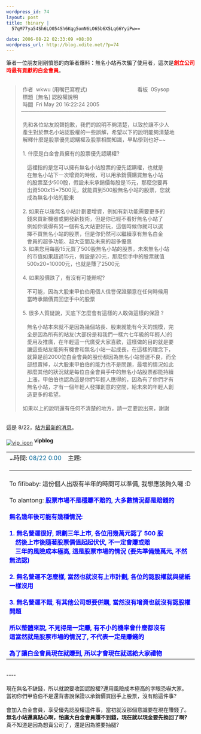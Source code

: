 ```yaml
--- 
wordpress_id: 74
layout: post
title: !binary |
  57qM77ya54Sh6LO054Sh6Kqg5omN6LO65b6X5LqG6YyiPw==

date: 2006-08-22 02:33:09 +08:00
wordpress_url: http://blog.xdite.net/?p=74
---
```

筆者一位朋友剛剛憤怒的向筆者爆料：無名小站再次騙了使用者，這次是<font color="#ff0000"><strong>創立公司時最有貢獻的白金會員</strong></font>。<br /><br /><blockquote>&nbsp;作者&nbsp; wkwu (用嘴巴寫程式)&nbsp;&nbsp;&nbsp;&nbsp;&nbsp;&nbsp;&nbsp;&nbsp;&nbsp;&nbsp;&nbsp;&nbsp;&nbsp;&nbsp;&nbsp;&nbsp;&nbsp;&nbsp;&nbsp;&nbsp;&nbsp;&nbsp;&nbsp;&nbsp;&nbsp;&nbsp;&nbsp;&nbsp;&nbsp;&nbsp;&nbsp;&nbsp;&nbsp; 看板&nbsp; 0Sysop<br />&nbsp;標題&nbsp; [無名] 認股權說明<br />&nbsp;時間&nbsp; Fri May 20 16:22:24 2005<br />───────────────────────────────────────<br /><br />&nbsp;先和各位站友說聲抱歉，我們的說明不夠清楚，以致於讓不少人<br />&nbsp;產生對於無名小站認股權的一些誤解，希望以下的說明能夠清楚地<br />&nbsp;解釋什麼是股票優先認購權及股票相關知識，早點學到也好~~<br /><br />&nbsp;1. 什麼是白金會員擁有的股票優先認購權?<br /><br />&nbsp;&nbsp;&nbsp; 這裡指的是您可以擁有無名小站股票的優先認購權，也就是<br />&nbsp;&nbsp;&nbsp; 在無名小站下一次增資的時候，可以用承銷價購買無名小站<br />&nbsp;&nbsp;&nbsp; 的股票至少500股，假設未來承銷價每股是15元，那麼您要再<br />&nbsp;&nbsp;&nbsp; 出資500x15=7500元，就能買到500股無名小站的股票，您就<br />&nbsp;&nbsp;&nbsp; 成為無名小站的股東<br /><br />&nbsp;2. 如果在以後無名小站計劃要增資，例如有新功能需要更多的<br />&nbsp;&nbsp;&nbsp; 錢來買新機器或開發新技術，但是你已經不看好無名小站了<br />&nbsp;&nbsp;&nbsp; 例如你覺得有另一個有名大站更好玩，這個時候你就可以選<br />&nbsp;&nbsp;&nbsp; 擇不買無名小站的股票，但是你仍然可以繼續享有無名白金<br />&nbsp;&nbsp;&nbsp; 會員的超多功能、超大空間及未來的超多優惠<br />&nbsp;3. 如果您用每股15元買了500股無名小站的股票，未來無名小站<br />&nbsp;&nbsp;&nbsp; 的巿值如果超過15元，假設是20元，那麼您手中的股票就值<br />&nbsp;&nbsp;&nbsp; 500x20=10000元，也就是賺了2500元<br /><br />&nbsp;4. 如果股價跌了，有沒有可能賠呢?<br /><br />&nbsp;&nbsp;&nbsp; 不可能，因為大股東甲伯伯用個人信譽保證願意在任何時候用<br />&nbsp;&nbsp;&nbsp; 當時承銷價買回您手中的股票<br /><br />&nbsp;5. 很多人質疑說，天底下怎麼會有這樣的人敢做這樣的保證 ?<br /><br />&nbsp;&nbsp;&nbsp; 無名小站本來就不是因為幾個站長、股東就能有今天的規模，完<br />&nbsp;&nbsp;&nbsp; 全是因為所有的站友(大部份是和我們一樣六七年級的年輕人)的<br />&nbsp;&nbsp;&nbsp; 愛用及推廣，在年輕這一代廣受大家喜歡，這樣做的目的就是要<br />&nbsp;&nbsp;&nbsp; 讓這些站友能夠有機會和無名小站一起成長，在這樣的理念下，<br />&nbsp;&nbsp;&nbsp; 就算是前2000位白金會員的股份都因為無名小站營運不良，而全<br />&nbsp;&nbsp;&nbsp; 部想賣掉，以大股東甲伯伯的能力也不是問題，最壞的情況如此<br />&nbsp;&nbsp;&nbsp; 那麼其他的狀況就是每位白金會員手中的無名小站股票都能持續<br />&nbsp;&nbsp;&nbsp; 上漲，甲伯伯也認為這是你們年輕人應得的，因為有了你們才有<br />&nbsp;&nbsp;&nbsp; 無名小站，才有一個年輕人發揮創意的空間，給未來的年輕人創<br />&nbsp;&nbsp;&nbsp; 造更多的希望。<br /><br />&nbsp;如果以上的說明還有任何不清楚的地方，請一定要說出來，謝謝<br /></blockquote><br />這是 8/22，<a href="http://www.wretch.cc/hala/viewtopic.php?t=89740&amp;sid=c23accfa52e61c5f22c53c2ba23b14be">站方最新的消息</a>。<br /><br /><a href="http://www.wretch.cc/blog/vipblog&amp;article_id=1776837" target="_blank"><img class="vip_icon" src="http://pic.wretch.cc/icon/album/isAuth_platinum.gif" border="0" alt="vip_icon" align="middle" /></a>      <span class="name"><a name="576742" title="576742"></a><strong>vipblog</strong></span><span class="postdetails"><a href="http://www.wretch.cc/album/vipblog" target="_blank"><font color="#0000af"></font></a></span><table border="0" cellspacing="0" cellpadding="0" width="100%"><tbody><tr> 				<td width="100%"><a href="http://www.wretch.cc/hala/viewtopic.php?p=576742&amp;sid=c23accfa52e61c5f22c53c2ba23b14be#576742"><img src="http://pic.wretch.cc/hala/templates/subSilver/images/icon_minipost.gif" border="0" alt="發表" title="發表" width="12" height="9" /></a><span class="postdetails">時間: <font color="#006699">08/22 0:00</font><span class="gen">&nbsp;</span>&nbsp; &nbsp;主題: </span></td> 				<td valign="top"><a href="http://www.wretch.cc/hala/posting.php?mode=quote&amp;p=576742&amp;sid=c23accfa52e61c5f22c53c2ba23b14be"><br /></a>   </td> 			</tr> 			<tr> 				<td colspan="2"><hr /></td> 			</tr> 			<tr> 				<td colspan="2"><span class="postbody">To fifibaby: 這份個人出版有半年的時間可以準備, 我想應該夠久囉  :D <br /> <br />To alantong: <span style="color: blue"><span style="font-weight: bold">股票巿場不是穩賺不賠的, 大多數情況都是賠錢的 <br /> <br />無名幾年後可能有幾種情況: <br /> <br />1. 無名營運很好, 規劃三年上巿, 各位用幾萬元認了 500 股 <br />　然後上巿後隨著股票價值起起伏伏, 不一定會賺或賠 <br />　三年的風險成本極高, 這是股票巿場的情況 (要先準備幾萬元, 不然無法認) <br /> <br />2. 無名營運不怎麼樣, 當然也就沒有上巿計劃, 各位的認股權就與壁紙一樣沒用 <br /> <br />3. 無名營運不錯, 有其他公司想要併購, 當然沒有增資也就沒有認股權問題 <br /> <br />所以整體來說, 不見得是一定賺, 有不小的機率會什麼都沒有 <br />這當然就是股票巿場的情況了, 不代表一定是賺錢的 <br /> <br />為了讓白金會員現在就賺到, 所以才會現在就送給大家禮物</span></span></span></td></tr></tbody></table><br />----<br /><br />現在無名不缺錢，所以就說要收回認股權?還用風險成本極高的字眼恐嚇大家。<br />當初你們甲伯伯不是還背書說保證以承銷價買回手上股票，沒有賠這件事?<br /><br />會加入白金會員，享受優先認股權這件事，當初就沒那個意識要在現在賺錢了。<br /><strong>無名小站還真貼心啊，怕廣大白金會員賺不到錢，現在就以現金要先換回了啊?</strong><br />真不知道是因為想賣公司了，還是因為誰要抽腿?
